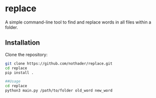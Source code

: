 # replace


A simple command-line tool to find and replace words in all files within a folder.

## Installation

Clone the repository:

```sh
git clone https://github.com/nothader/replace.git
cd replace
pip install .

##Usage
cd replace
python3 main.py /path/to/folder old_word new_word
